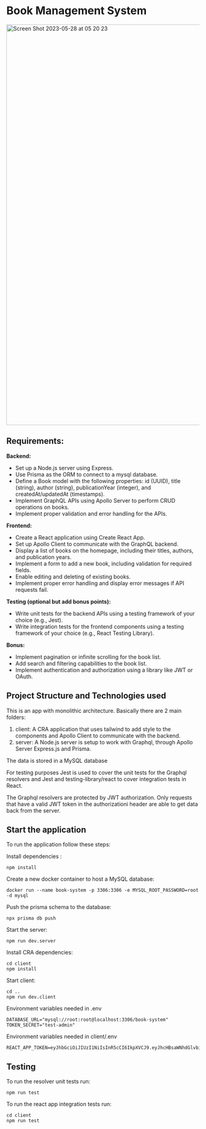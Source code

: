# Book Management System

<img width="1043" alt="Screen Shot 2023-05-28 at 05 20 23" src="https://github.com/adrimonasterios/book-management-system/assets/25689012/9208dfd6-a155-4ab0-8275-07fab122a296">

## Requirements:

**Backend:**

- Set up a Node.js server using Express.
- Use Prisma as the ORM to connect to a mysql database.
- Define a Book model with the following properties: id (UUID), title (string), author (string), publicationYear (integer), and createdAt/updatedAt (timestamps).
- Implement GraphQL APIs using Apollo Server to perform CRUD operations on books.
- Implement proper validation and error handling for the APIs.

**Frontend:**

- Create a React application using Create React App.
- Set up Apollo Client to communicate with the GraphQL backend.
- Display a list of books on the homepage, including their titles, authors, and publication years.
- Implement a form to add a new book, including validation for required fields.
- Enable editing and deleting of existing books.
- Implement proper error handling and display error messages if API requests fail.

**Testing (optional but add bonus points):**

- Write unit tests for the backend APIs using a testing framework of your choice (e.g., Jest).
- Write integration tests for the frontend components using a testing framework of your choice (e.g., React Testing Library).

**Bonus:**

- Implement pagination or infinite scrolling for the book list.
- Add search and filtering capabilities to the book list.
- Implement authentication and authorization using a library like JWT or OAuth.


## Project Structure and Technologies used

This is an app with monolithic architecture. Basically there are 2 main folders:

1. client: A CRA application that uses tailwind to add style to the components and Apollo Client to communicate with the backend.
2. server: A Node.js server is setup to work with Graphql, through Apollo Server Express.js and Prisma.

The data is stored in a MySQL database

For testing purposes Jest is used to cover the unit tests for the Graphql resolvers and Jest and testing-library/react to cover integration tests in React.

The Graphql resolvers are protected by JWT authorization. Only requests that have a valid JWT token in the authorizationi header are able to get data back from the server.

## Start the application

To run the application follow these steps:

Install dependencies :

```
npm install
```

Create a new docker container to host a MySQL database:

```
docker run --name book-system -p 3306:3306 -e MYSQL_ROOT_PASSWORD=root -d mysql
```

Push the prisma schema to the database:

```
npx prisma db push
```

Start the server:

```
npm run dev.server
```

Install CRA dependencies:

```
cd client
npm install
```

Start client:

```
cd ..
npm run dev.client
```

Environment variables needed in .env

```
DATABASE_URL="mysql://root:root@localhost:3306/book-system"
TOKEN_SECRET="test-admin"
```

Environment variables needed in client/.env

```
REACT_APP_TOKEN=eyJhbGciOiJIUzI1NiIsInR5cCI6IkpXVCJ9.eyJhcHBsaWNhdGlvbiI6ImJvb2stbWFuYWdlbWVudC1zeXN0ZW0iLCJpYXQiOjE1MTYyMzkwMjJ9.iT51THicnwBUtLF3ELeDIa7D7BQy7rpBIMIf8NPKwCQ
```

## Testing

To run the resolver unit tests run:

```
npm run test
```

To run the react app integration tests run:

```
cd client
npm run test
```
